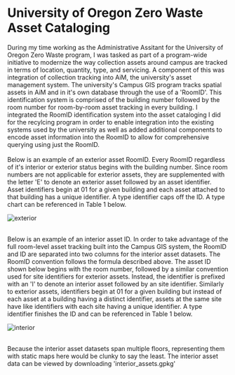 # University of Oregon Zero Waste Asset Cataloging

During my time working as the Administrative Assitant for the University of Oregon Zero Waste program, I was tasked as part of a program-wide initiative to modernize the way collection assets around campus are tracked in terms of location, quantity, type, and servicing. A component of this was integration of collection tracking into AiM, the university's asset management system. The university's Campus GIS program tracks spatial assets in AiM and in it's own database through the use of a 'RoomID'. This identification system is comprised of the building number followed by the room number for room-by-room asset tracking in every building. I integrated the RoomID identification system into the asset cataloging I did for the recylcing program in order to enable integration into the existing systems used by the university as well as added additional components to encode asset information into the RoomID to allow for comprehensive querying using just the RoomID.
<br/><br/>
Below is an example of an exterior asset RoomID. Every RoomID regardless of it's interior or exterior status begins with the building number. Since room numbers are not applicable for exterior assets, they are supplemented with the letter 'E' to denote an exterior asset followed by an asset identifier. Asset identifiers begin at 01 for a given building and each asset attached to that building has a unique identifier. A type identifier caps off the ID. A type chart can be referenced in Table 1 below.

![exterior](https://user-images.githubusercontent.com/76584053/159103103-cb2208cd-6a14-4617-813a-e27a37ab7e9d.png)
<br/><br/>

Below is an example of an interior asset ID. In order to take advantage of the full room-level asset tracking built into the Campus GIS system, the RoomID and ID are separated into two columns for the interior asset datasets. The RoomID convention follows the formula described above. The asset ID shown below 
begins with the room number, followed by a similar convention used for site identifiers for exterior assets. Instead, the identifier is prefixed with an 'I' to denote an interior asset followed by an site identifier. Similarly to exterior assets, identifiers begin at 01 for a given building but instead of each asset at a building having a distinct identifier, assets at the same site have like identifiers with each site having a unique identifier. A type identifier finishes the ID and can be referenced in Table 1 below.

![interior](https://user-images.githubusercontent.com/76584053/159105285-2e8c91f4-2c16-4dd2-a1f1-ed6d15386e7f.png)
<br/><br/>

Because the interior asset datasets span multiple floors, representing them with static maps here would be clunky to say the least. The interior asset data can be viewed by downloading 'interior_assets.gpkg' 

